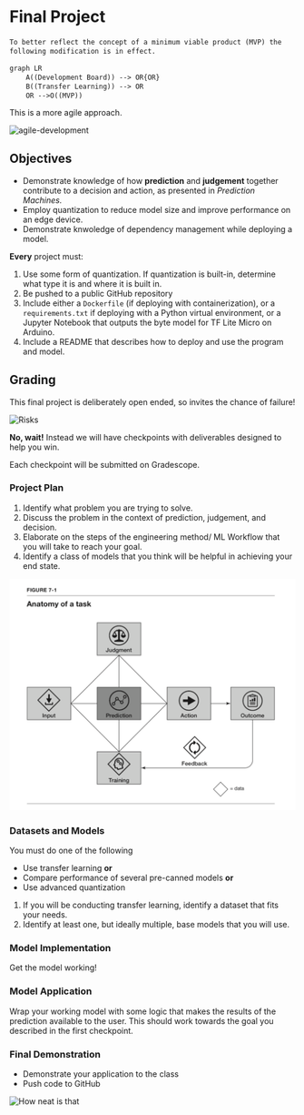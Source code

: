 # Final Project

```{important}
To better reflect the concept of a minimum viable product (MVP) the following modification is in effect.
```

```{mermaid}
graph LR
    A((Development Board)) --> OR{OR}
    B((Transfer Learning)) --> OR
    OR -->O((MVP))
```

This is a more agile approach.

![agile-development](https://bluenotes.anz.com/content/dam/bluenotes/images/articles/2017/November/VenterKoltPresoAgile_IMG1.png)

## Objectives

- Demonstrate knowledge of how **prediction** and **judgement** together contribute to a decision and action, as presented in *Prediction Machines.*
- Employ quantization to reduce model size and improve performance on an edge device.
- Demonstrate knwoledge of dependency management while deploying a model.

**Every** project must:

1. Use some form of quantization. If quantization is built-in, determine what type it is and where it is built in.
2. Be pushed to a public GitHub repository
3. Include either a `Dockerfile` (if deploying with containerization),
    or a `requirements.txt` if deploying with a Python virtual environment,
    or a Jupyter Notebook that outputs the byte model for TF Lite Micro on Arduino.
4. Include a README that describes how to deploy and use the program and model.

## Grading

This final project is deliberately open ended, so invites the chance of failure!

![Risks](https://pbs.twimg.com/media/EbJXUC4X0AEXhlD?format=jpg)

**No, wait!** Instead we will have checkpoints with deliverables designed to help you win.

Each checkpoint will be submitted on Gradescope.

### Project Plan

1. Identify what problem you are trying to solve.
2. Discuss the problem in the context of prediction, judgement, and decision.
3. Elaborate on the steps of the engineering method/ ML Workflow that you will take to reach your goal.
4. Identify a class of models that you think will be helpful in achieving your end state.

![Prediction Machines Anatomy of a Task](../img/anatomy-of-task.png)

### Datasets and Models

You must do one of the following

- Use transfer learning **or**
- Compare performance of several pre-canned models **or**
- Use advanced quantization

1. If you will be conducting transfer learning, identify a dataset that fits your needs.
2. Identify at least one, but ideally multiple, base models that you will use.

### Model Implementation

Get the model working!

### Model Application

Wrap your working model with some logic that makes the results of the prediction available to the user.
This should work towards the goal you described in the first checkpoint.

### Final Demonstration

- Demonstrate your application to the class
- Push code to GitHub

![How neat is that](https://external-content.duckduckgo.com/iu/?u=https%3A%2F%2Fmedia1.giphy.com%2Fmedia%2FCWKcLd53mbw0o%2Fgiphy.gif&f=1&nofb=1&ipt=06284ee4e024197bb39246e4df926c153d3c67fe2702025ecc1fdd12f844b9ec&ipo=images)

